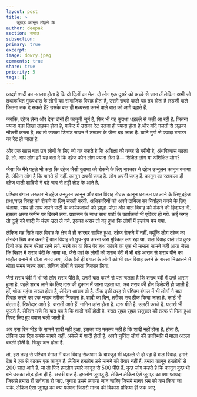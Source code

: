```yaml
---
layout: post
title: >
    जुगाड़ कानून तोड़ने के
author: deepak
section: समाज
subsection:
primary: true
excerpt:
image: dowry.jpeg
comments: true
share: true
priority: 5
tags: []
---
```


आदर्श शादी का मतलब होता है कि दो दिलों का मेल. दो लोग एक दूसरे को अच्छे से जान लें.लेकिन अभी जो तथाकथित मुख्यधारा के लोगों का सामाजिक विवाह होता है, उसमे सबसे पहले यह तय होता है लड़की वाले कितना तक दे सकते हैं? उसके बात ही मध्यस्ता करनें वाले बात को आगे बढ़ाते हैं.

जबकि, दहेज लेना और देना दोनों ही कानूनी जुर्म है, फिर भी यह कुप्रथा धड़ल्ले से चली आ रही है. जितना ज्यादा पड़ा लिखा लड़का होता है, मार्केट में उसका रेट उतना ही ज्यादा होता है.और यदि गलती से लड़का नौकरी करता है, तब तो उसका डिमांड सावन में टमाटर के जैसा बढ़ जाता है. यानि मुर्गा से ज्यादा टमाटर का रेट हो जाता है.

और एक खास बात उन लोगों के लिए जो यह कहते है कि अशिक्षा की वजह से गरीबी है, अंधविश्वास बढता है. तो, आप लोग हमें यह बता दे कि दहेज कौन लोग ज्यादा लेता है— शिक्षित लोग या अशिक्षित लोग?

जैसा कि मैंने पहले भी कहा कि दहेज जैसी कुप्रथा को रोकने के लिए सरकार ने दहेज उन्मूलन कानून बनाया है. लेकिन लोग है कि मानते ही नहीं. कानून अपनी जगह है. लोग अपनी जगह हैं. कानून का रखवाला ही दहेज वाली शादियों में बड़े चाव से हड्डी तोड़ के आते है.

पश्चिम बंगाल सरकार ने दहेज उन्मूलन कानून और बाल विवाह रोधक कानून धरातल पर लाने के लिए,दहेज प्रथा/वाल विवाह को रोकने के लिए सख्ती बरती. अधिका​रियों को अपने दायित्व का निर्वाहन करने के लिए चेताया. साथ ही साथ अपने पार्टी के कार्यकर्ताओं को झाड़ा-पोंछा और वाल विवाह को रोकने की हिदायत दी. इसका असर जमीन पर दिखने लगा. प्रशासन के साथ साथ पार्टी के कार्यकर्ता भी एक्टिव हो गये. कई जगह तो दूल्हे को शादी के मंडप उठा ले गये. इसका असर तो यह हुआ कि लोगों में हडकंप मच गया.

लेकिन यह सिर्फ वाल विवाह के क्षेत्र में ही कारगर साबित हुआ. दहेज रोकने में नहीं. क्यूंकि लोग दहेज का लेनदेन छिप कर करते हैं.वाल विवाह तो छुप-छुप करना जरा मुश्किल लग रहा था. बाल विवाह वाले तंत्र कुछ दिनों तक हैरान परेशां रहने लगे. मरने का या फिर पैर हाथ कांपने का एक भी मामला सामने नहीं आया जैसा कि बिहार में शराब बंदी के आया था. जैसे वहां के लोगों को शराब बंदी में भी बड़े आराम से शराब पीने का माहौल बनाने में थोडा समय लगा, ठीक वैसे ही बंगाल के लोगों को भी बाल विवाह करने के रास्ता निकालने में थोडा समय जरुर लगा. लेकिन लोगों ने रास्ता निकाल लिया.

जैसे शराब बंदी में भी जो लोग शराब पीते है, उनसे बात करने से पता चलता है कि शराब बंदी में उन्हें आराम हुआ है. पहले शराब लाने के लिए दारु की दुकान में जाना पड़ता था. अब शराब की होम डिलेवरी हो जाती है. हाँ, थोडा महंगा जरूत होता है, लेकिन आराम तो है. ठीक इसी तरह से पश्चिम बंगाल में भी लोगों ने बाल विवाह करने का एक नयाब तरीका निकाला है. शादी का दिन, तरीका सब ठीक किया जाता है. कार्ड भी बंटता है. रिश्तेदार आते है. बाराती आते हैं. नागिन डांस होता है. दारू पीते है. उलटी करते है. पटाखे भी फूटते है. लेकिन मजे कि बात यह है कि शादी नहीं होती है. बरात सुबह सुबह ससुराल की तरफ से मिला हुआ गिफ्ट लिए हुए वपास चली जाती है.

अब उस दिन भीड़ के सामने शादी नहीं हुआ, इसका यह मतलब नहीं है कि शादी नहीं होता है. होता है. लेकिन उस दिन सबके सामने नहीं. अकेले में शादी होती है. अपने चुनिंदा लोगों की उपस्थिति में माला अदला बदली होती है. सिंदूर दान होता है.

तो, इस तरह से पश्चिम बंगाल में बाल विवाह रोकथाम के बाबजूद भी धड़ल्ले से हो रहा है बाल विवाह. हमारे देश में एक से बढकर एक कानून है. लेकिन हमलोग उसे मानने को तैयार नहीं हैं. हमारा कानून हमलोगों से 200 साल आगे है. या तो फिर हमलोग हमारे कानून से 500 पीछे हैं. कुछ लोग कहते है कि कानून कुछ भी बने उसका तोड़ होता ही है. अच्छी बात है. हमलोग जुगाडू है. लेकिन लेकिन ऐसे जुगाड़ का क्या फायदा जिससे हमारा ही सर्वनाश हो जाए. जुगाड़ उसमे लगाया जान चाहिए जिसमे मानव श्रम को कम किया जा सके. लेकिन ऐसा जुगाड़ का क्या फायदा जिससे मानव की विकास प्रक्रिया ही रुक जाए.